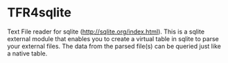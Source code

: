 TFR4sqlite
=========

Text File reader for sqlite (http://sqlite.org/index.html).  This is a sqlite external module that enables you to create a virtual table in sqlite to parse your external files.  The data from the parsed file(s) can be queried just like a native table.
